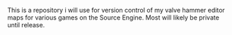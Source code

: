 This is a repository i will use for version control of my valve hammer editor maps for various games on the Source Engine.
Most will likely be private until release.
